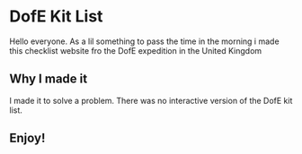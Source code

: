# DofE Kit List
Hello everyone. As a lil something to pass the time in the morning i made this checklist website fro the DofE expedition in the United Kingdom

## Why I made it

I made it to solve a problem. There was no interactive version of the DofE kit list. 

## Enjoy!
